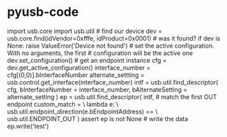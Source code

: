 pyusb-code
==========

import usb.core import usb.util  # find our device dev = usb.core.find(idVendor=0xfffe, idProduct=0x0001)  # was it found? if dev is None:     raise ValueError('Device not found')  # set the active configuration. With no arguments, the first # configuration will be the active one dev.set_configuration()  # get an endpoint instance cfg = dev.get_active_configuration() interface_number = cfg[(0,0)].bInterfaceNumber alternate_settting = usb.control.get_interface(interface_number) intf = usb.util.find_descriptor(     cfg, bInterfaceNumber = interface_number,     bAlternateSetting = alternate_setting )  ep = usb.util.find_descriptor(     intf,     # match the first OUT endpoint     custom_match = \     lambda e: \         usb.util.endpoint_direction(e.bEndpointAddress) == \         usb.util.ENDPOINT_OUT )  assert ep is not None  # write the data ep.write('test')